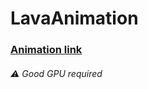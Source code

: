 # LavaAnimation

### [Animation link](https://stepan-chornyi.000webhostapp.com/lava_lamp_animation/)

###### :warning: Good GPU required
